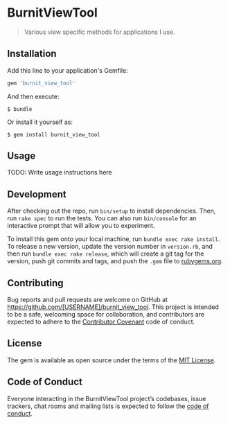 # BurnitViewTool

> Various view specific methods for applications I use.

## Installation

Add this line to your application's Gemfile:

```ruby
gem 'burnit_view_tool'
```

And then execute:

    $ bundle

Or install it yourself as:

    $ gem install burnit_view_tool

## Usage

TODO: Write usage instructions here

## Development

After checking out the repo, run `bin/setup` to install dependencies. Then, run `rake spec` to run the tests. You can also run `bin/console` for an interactive prompt that will allow you to experiment.

To install this gem onto your local machine, run `bundle exec rake install`. To release a new version, update the version number in `version.rb`, and then run `bundle exec rake release`, which will create a git tag for the version, push git commits and tags, and push the `.gem` file to [rubygems.org](https://rubygems.org).

## Contributing

Bug reports and pull requests are welcome on GitHub at https://github.com/[USERNAME]/burnit_view_tool. This project is intended to be a safe, welcoming space for collaboration, and contributors are expected to adhere to the [Contributor Covenant](http://contributor-covenant.org) code of conduct.

## License

The gem is available as open source under the terms of the [MIT License](https://opensource.org/licenses/MIT).

## Code of Conduct

Everyone interacting in the BurnitViewTool project’s codebases, issue trackers, chat rooms and mailing lists is expected to follow the [code of conduct](https://github.com/[USERNAME]/burnit_view_tool/blob/master/CODE_OF_CONDUCT.md).
